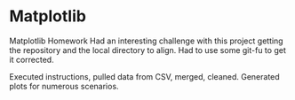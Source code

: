 # Matplotlib
Matplotlib Homework
Had an interesting challenge with this project getting the repository and the local directory to align. Had to use some git-fu to get it corrected. 

Executed instructions, pulled data from CSV, merged, cleaned. Generated plots for numerous scenarios. 

